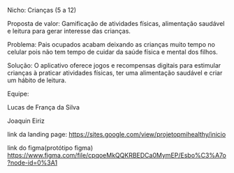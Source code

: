 Nicho: Crianças (5 a 12)

Proposta de valor: Gamificação de atividades físicas, alimentação saudável e leitura para gerar interesse das crianças.

Problema: Pais ocupados acabam deixando as crianças muito tempo no celular pois não tem tempo de cuidar da saúde física e mental dos filhos.

Solução: O aplicativo oferece jogos e recompensas digitais para estimular crianças à praticar atividades físicas, ter uma alimentação saudável e criar um hábito de leitura.

Equipe:

Lucas de França da Silva

Joaquin Eiriz

link da landing page:
https://sites.google.com/view/projetopmihealthy/inicio

link do figma(protótipo figma)
https://www.figma.com/file/cpqoeMkQQKRBEDCa0MymEP/Esbo%C3%A7o?node-id=0%3A1
